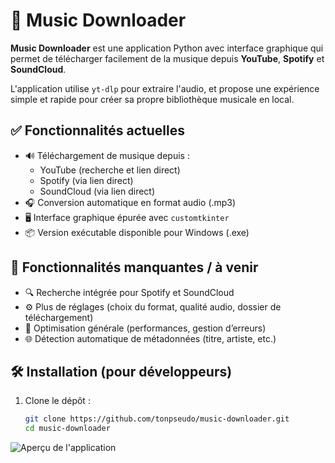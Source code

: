 # 🎵 Music Downloader

**Music Downloader** est une application Python avec interface graphique qui permet de télécharger facilement de la musique depuis **YouTube**, **Spotify** et **SoundCloud**.

L'application utilise `yt-dlp` pour extraire l'audio, et propose une expérience simple et rapide pour créer sa propre bibliothèque musicale en local.

## ✅ Fonctionnalités actuelles

- 🔊 Téléchargement de musique depuis :
  - YouTube (recherche et lien direct)
  - Spotify (via lien direct)
  - SoundCloud (via lien direct)
- 🎧 Conversion automatique en format audio (.mp3)
- 🖥️ Interface graphique épurée avec `customtkinter`
- 📦 Version exécutable disponible pour Windows (.exe)

## 🚧 Fonctionnalités manquantes / à venir

- 🔍 Recherche intégrée pour Spotify et SoundCloud
- ⚙️ Plus de réglages (choix du format, qualité audio, dossier de téléchargement)
- 🚀 Optimisation générale (performances, gestion d’erreurs)
- 🌐 Détection automatique de métadonnées (titre, artiste, etc.)

## 🛠️ Installation (pour développeurs)

1. Clone le dépôt :
   ```bash
   git clone https://github.com/tonpseudo/music-downloader.git
   cd music-downloader

![Aperçu de l'application](assets/screenshot.png)
